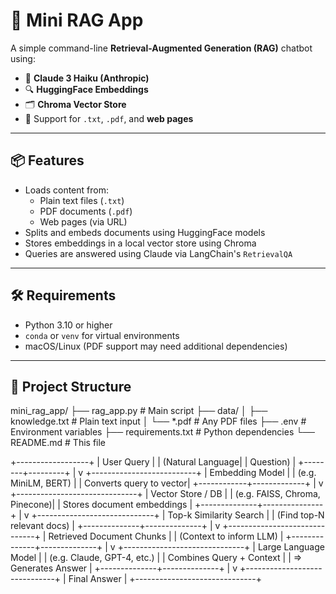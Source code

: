 # 🧠 Mini RAG App

A simple command-line **Retrieval-Augmented Generation (RAG)** chatbot using:

- 🧩 **Claude 3 Haiku (Anthropic)**
- 🔍 **HuggingFace Embeddings**
- 🗂️ **Chroma Vector Store**
- 📄 Support for `.txt`, `.pdf`, and **web pages**

---

## 📦 Features

- Loads content from:
  - Plain text files (`.txt`)
  - PDF documents (`.pdf`)
  - Web pages (via URL)
- Splits and embeds documents using HuggingFace models
- Stores embeddings in a local vector store using Chroma
- Queries are answered using Claude via LangChain's `RetrievalQA`

---

## 🛠 Requirements

- Python 3.10 or higher
- `conda` or `venv` for virtual environments
- macOS/Linux (PDF support may need additional dependencies)

---

## 📂 Project Structure
mini_rag_app/
├── rag_app.py           # Main script
├── data/
│   ├── knowledge.txt    # Plain text input
│   └── *.pdf            # Any PDF files
├── .env                 # Environment variables
├── requirements.txt     # Python dependencies
└── README.md            # This file


+------------------+
|   User Query     |
| (Natural Language|
|   Question)      |
+--------+---------+
         |
         v
+--------------------------+
|   Embedding Model        |
|  (e.g. MiniLM, BERT)     |
|  Converts query to vector|
+------------+-------------+
             |
             v
+------------------------------+
|     Vector Store / DB        |
| (e.g. FAISS, Chroma, Pinecone)|
| Stores document embeddings   |
+--------------+---------------+
               |
               v
+-----------------------------+
|  Top-k Similarity Search    |
|  (Find top-N relevant docs) |
+--------------+--------------+
               |
               v
+------------------------------+
| Retrieved Document Chunks   |
| (Context to inform LLM)     |
+--------------+--------------+
               |
               v
+------------------------------+
|   Large Language Model       |
| (e.g. Claude, GPT-4, etc.)   |
| Combines Query + Context     |
| => Generates Answer          |
+--------------+--------------+
               |
               v
+------------------------------+
|         Final Answer         |
+------------------------------+